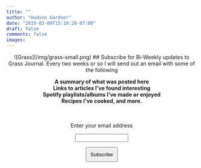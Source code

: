 ```yaml
---
title: ""
author: "Hudson Gardner"
date: "2019-03-09T15:10:28-07:00"
draft: false
comments: false
images:
---
```


<center>
![Grass](/img/grass-small.png)
## Subscribe for Bi-Weekly updates to Grass Journal.
Every two weeks or so I will send out an email with some of the following   


**A  summary of what was posted here  
Links to articles I've found interesting  
Spotify playlists/albums I've made or enjoyed  
Recipes I've cooked, and more.**

</center>
&nbsp;
<form style="padding:3px;text-align:center;" action="https://tinyletter.com/grass-journal" method="post" target="popupwindow" onsubmit="window.open('https://tinyletter.com/grass-journal', 'popupwindow', 'scrollbars=yes,width=800,height=600');return true"><p><label for="tlemail">Enter your email address</label></p><p><input type="text" style="width:140px" name="email" id="tlemail" /></p><input type="hidden" value="1" name="embed"/><input type="submit" style="padding:10px" class="button" value="Subscribe" /><p>
